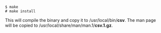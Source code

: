 ```
$ make
# make install
```

This will compile the binary and copy it to /usr/local/bin/**csv**.
The man page will be copied to /usr/local/share/man/man.1/**csv.1.gz**.

